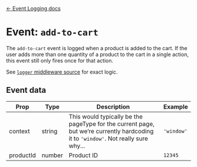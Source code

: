 [← Event Logging docs](/guides/event-logging)

# Event: `add-to-cart`

The `add-to-cart` event is logged when a product is added to the cart. If the user adds more than one quantity of a product to the cart in a single action, this event still only fires once for that action.

See [`logger` middleware source](/src/middleware/logger/index.js) for exact logic.

## Event data

Prop|Type|Description|Example
---|---|---|---
context|string|This would typically be the pageType for the current page, but we’re currently hardcoding it to `'window'`. Not really sure why...|`'window'`
productId|number|Product ID|`12345`
